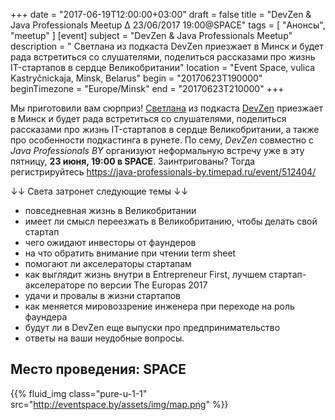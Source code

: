 +++
date = "2017-06-19T12:00:00+03:00"
draft = false
title = "DevZen & Java Professionals Meetup ∆ 23/06/2017 19:00@SPACE"
tags = [
    "Анонсы",
    "meetup"
]
[event]
subject = "DevZen & Java Professionals Meetup"
description = " Светлана из подкаста DevZen приезжает в Минск и будет рада встретиться со слушателями, поделиться рассказами про жизнь IT-стартапов в сердце Великобритании"
location = "Event Space, vulica Kastryčnickaja, Minsk, Belarus"
begin = "20170623T190000"
beginTimezone = "Europe/Minsk"
end = "20170623T210000"
+++

Мы приготовили вам сюрприз! [Светлана](https://twitter.com/SBozhko) из подкаста [DevZen](http://devzen.ru/) приезжает в Минск и будет рада встретиться со слушателями, 
поделиться рассказами про жизнь IT-стартапов в сердце Великобритании, а также про особенности подкастинга в рунете.
По сему, _DevZen_ совместно с _Java Professionals BY_ организуют неформальную встречу уже в эту пятницу, 
**23 июня, 19:00 в SPACE**. Заинтригованы? Тогда регистрируйтесь https://java-professionals-by.timepad.ru/event/512404/ 

↓↓ Света затронет следующие темы ↓↓

<!--more-->

* повседневная жизнь в Великобритании
* имеет ли смысл переезжать в Великобританию, чтобы делать свой стартап
* чего ожидают инвесторы от фаундеров
* на что обратить внимание при чтении term sheet
* помогают ли акселераторы стартапам
* как выглядит жизнь внутри в Entrepreneur First, лучшем стартап-акселераторе по версии The Europas 2017
* удачи и провалы в жизни стартапов
* как меняется мировоззрение инженера при переходе на роль фаундера
* будут ли в DevZen еще выпуски про предпринимательство
* ответы на ваши неудобные вопросы.

## Место проведения: SPACE

<div class="post_photos">

{{% fluid_img class="pure-u-1-1" src="http://eventspace.by/assets/img/map.png" %}}

</div>
